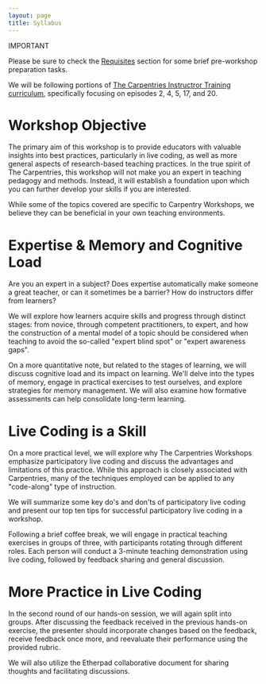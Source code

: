 ```yaml
---
layout: page
title: Syllabus
---
```


<div class="admonition note">
  <p class="admonition-title">IMPORTANT</p>
  <p>
Please be sure to check the <a href="http://iamc.eu/live-coding-workshop-Leeds-2023-09-29/requisites/">Requisites</a> section for some brief pre-workshop preparation tasks.
  </p>
</div>


We will be following portions of [The Carpentries Instructror Training curriculum](https://carpentries.github.io/instructor-training/index.html), specifically focusing on episodes 2, 4, 5, 17, and 20.

# Workshop Objective

The primary aim of this workshop is to provide educators with valuable insights into best practices, particularly in live coding, as well as more general aspects of research-based teaching practices. In the true spirit of The Carpentries, this workshop will not make you an expert in teaching pedagogy and methods. Instead, it will establish a foundation upon which you can further develop your skills if you are interested.

While some of the topics covered are specific to Carpentry Workshops, we believe they can be beneficial in your own teaching environments.

# Expertise & Memory and Cognitive Load

Are you an expert in a subject? Does expertise automatically make someone a great teacher, or can it sometimes be a barrier? How do instructors differ from learners?

We will explore how learners acquire skills and progress through distinct stages: from novice, through competent practitioners, to expert, and how the construction of a mental model of a topic should be considered when teaching to avoid the so-called "expert blind spot" or "expert awareness gaps".

On a more quantitative note, but related to the stages of learning, we will discuss cognitive load and its impact on learning. We'll delve into the types of memory, engage in practical exercises to test ourselves, and explore strategies for memory management. We will also examine how formative assessments can help consolidate long-term learning.

# Live Coding is a Skill

On a more practical level, we will explore why The Carpentries Workshops emphasize participatory live coding and discuss the advantages and limitations of this practice. While this approach is closely associated with Carpentries, many of the techniques employed can be applied to any "code-along" type of instruction.

We will summarize some key do's and don'ts of participatory live coding and present our top ten tips for successful participatory live coding in a workshop.

Following a brief coffee break, we will engage in practical teaching exercises in groups of three, with participants rotating through different roles. Each person will conduct a 3-minute teaching demonstration using live coding, followed by feedback sharing and general discussion.

# More Practice in Live Coding

In the second round of our hands-on session, we will again split into groups. After discussing the feedback received in the previous hands-on exercise, the presenter should incorporate changes based on the feedback, receive feedback once more, and reevaluate their performance using the provided rubric.

We will also utilize the Etherpad collaborative document for sharing thoughts and facilitating discussions.
